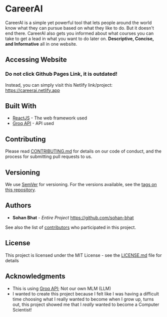 # CareerAI

CareerAI is a simple yet powerful tool that lets people around the world know what they can pursue based on what they like to do.
But it doesn't end there. CareerAI also gets you informed about what courses you can take to get a lead in what you want to do later on.
**Descriptive, Concise, and Informative** all in one website.

## Accessing Website
### Do not click Github Pages Link, it is outdated!
Instead, you can simply visit this Netlify link/project: https://careerai.netlify.app

## Built With

* [ReactJS](https://react.dev/) - The web framework used
* [Groq API](https://console.groq.com/docs) - API used

## Contributing

Please read [CONTRIBUTING.md](https://gist.github.com/PurpleBooth/b24679402957c63ec426) for details on our code of conduct, and the process for submitting pull requests to us.

## Versioning

We use [SemVer](http://semver.org/) for versioning. For the versions available, see the [tags on this repository](https://github.com/your/project/tags). 

## Authors

* **Sohan Bhat** - *Entire Project* https://github.com/sohan-bhat

See also the list of [contributors](https://github.com/sohan-bhat/CareerAI/graphs/contributors) who participated in this project.

## License

This project is licensed under the MIT License - see the [LICENSE.md](LICENSE.md) file for details

## Acknowledgments

* This is using [Groq API](https://console.groq.com/docs); Not our own MLM (LLM)
* I wanted to create this project because I felt like I was having a difficult time choosing what I really wanted to become when I grow up, turns out, this project showed me that I _really_ wanted to become a Computer Scientist!
